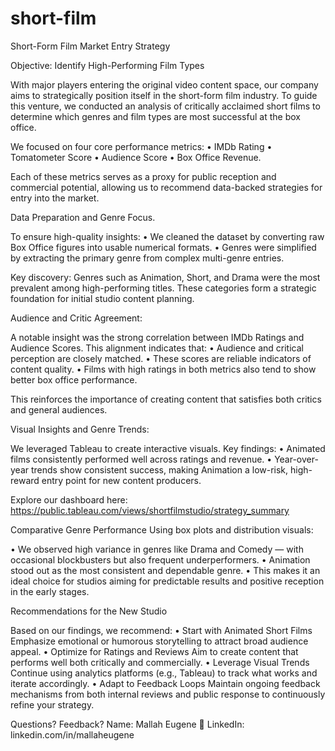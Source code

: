 # short-film
Short-Form Film Market Entry Strategy

Objective: Identify High-Performing Film Types

With major players entering the original video content space, our company aims to strategically position itself in the short-form film industry. To guide this venture, we conducted an analysis of critically acclaimed short films to determine which genres and film types are most successful at the box office.

We focused on four core performance metrics:
•	 IMDb Rating
•	 Tomatometer Score
•	 Audience Score
•	 Box Office Revenue.

Each of these metrics serves as a proxy for public reception and commercial potential, allowing us to recommend data-backed strategies for entry into the market.

 Data Preparation and Genre Focus.
 
To ensure high-quality insights:
•	We cleaned the dataset by converting raw Box Office figures into usable numerical formats.
•	Genres were simplified by extracting the primary genre from complex multi-genre entries.

Key discovery:
Genres such as Animation, Short, and Drama were the most prevalent among high-performing titles. These categories form a strategic foundation for initial studio content planning.

Audience and Critic Agreement:

A notable insight was the strong correlation between IMDb Ratings and Audience Scores.
This alignment indicates that:
•	Audience and critical perception are closely matched.
•	These scores are reliable indicators of content quality.
•	Films with high ratings in both metrics also tend to show better box office performance.

This reinforces the importance of creating content that satisfies both critics and general audiences.

Visual Insights and Genre Trends:

We leveraged Tableau to create interactive visuals.
Key findings:
•	Animated films consistently performed well across ratings and revenue.
•	Year-over-year trends show consistent success, making Animation a low-risk, high-reward entry point for new content producers.

Explore our dashboard here:  https://public.tableau.com/views/shortfilmstudio/strategy_summary

Comparative Genre Performance
Using box plots and distribution visuals:

•	We observed high variance in genres like Drama and Comedy — with occasional blockbusters but also frequent underperformers.
•	Animation stood out as the most consistent and dependable genre.
•	This makes it an ideal choice for studios aiming for predictable results and positive reception in the early stages.

Recommendations for the New Studio

Based on our findings, we recommend:
•	Start with Animated Short Films
Emphasize emotional or humorous storytelling to attract broad audience appeal.
•	Optimize for Ratings and Reviews
Aim to create content that performs well both critically and commercially.
•	Leverage Visual Trends
Continue using analytics platforms (e.g., Tableau) to track what works and iterate accordingly.
•	Adapt to Feedback Loops
Maintain ongoing feedback mechanisms from both internal reviews and public response to continuously refine your strategy.


Questions? Feedback? 
Name: Mallah Eugene
🔗 LinkedIn: linkedin.com/in/mallaheugene









